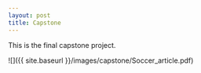 ```yaml
---
layout: post
title: Capstone
---
```


This is the final capstone project.



![]({{ site.baseurl }}/images/capstone/Soccer_article.pdf)


